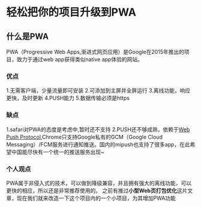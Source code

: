 # 轻松把你的项目升级到PWA

## 什么是PWA
PWA（Progressive Web Apps,渐进式网页应用）是Google在2015年推出的项目，致力于通过web app获得类似native app体验的网站。

### 优点
1.无需客户端，少量流量即可安装
2.可添加到主屏并全屏运行
3.离线功能，响应更快，及时更新
4.PUSH能力
5.数据传输必须是https

### 缺点
1.safari对PWA的态度是考虑中,暂时还不支持
2.PUSH还不够成熟，依赖于[Web Push Protocol](https://tools.ietf.org/html/draft-ietf-webpush-protocol-12),Chrome只支持Google私有的GCM（Google Cloud Messaging）/FCM服务进行通知推送。国内的mipush也支持了很多app，在此希望中国能尽快有一个统一的推送服务出现~

### 个人观点
PWA属于非侵入式的技术，可以做到降级兼容，并且拥有强大的离线功能，可以更快的相应，所以还是非常推荐使用的。
之前有推过**小型Web页打包优化**这片文章，现在我们就来改造一下这个项目内的一个小项目，为其增加PWA功能

## 

